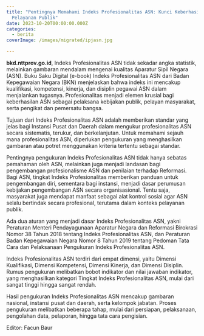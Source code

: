 ```yaml
---
title: "Pentingnya Memahami Indeks Profesionalitas ASN: Kunci Keberhasilan dalam
  Pelayanan Publik"
date: 2023-10-20T00:00:00.000Z
categories:
  - berita
coverImage: /images/migrated/ipjasn.jpg

---
```


**bkd.nttprov.go.id**, Indeks Profesionalitas ASN tidak sekadar angka statistik, melainkan gambaran mendalam mengenai kualitas Aparatur Sipil Negara (ASN). Buku Saku Digital (e-book) Indeks Profesionalitas ASN dari Badan Kepegawaian Negara (BKN) menjelaskan bahwa indeks ini mencakup kualifikasi, kompetensi, kinerja, dan disiplin pegawai ASN dalam menjalankan tugasnya. Profesionalitas menjadi elemen krusial bagi keberhasilan ASN sebagai pelaksana kebijakan publik, pelayan masyarakat, serta pengikat dan pemersatu bangsa.

Tujuan dari Indeks Profesionalitas ASN adalah memberikan standar yang jelas bagi Instansi Pusat dan Daerah dalam mengukur profesionalitas ASN secara sistematis, terukur, dan berkelanjutan. Untuk memahami sejauh mana profesionalitas ASN, diperlukan pengukuran yang menghasilkan gambaran atau potret menggunakan kriteria tertentu sebagai standar.

Pentingnya pengukuran Indeks Profesionalitas ASN tidak hanya sebatas pemahaman oleh ASN, melainkan juga menjadi landasan bagi pengembangan profesionalisme ASN dan penilaian terhadap Reformasi. Bagi ASN, tingkat Indeks Profesionalitas memberikan panduan untuk pengembangan diri, sementara bagi instansi, menjadi dasar perumusan kebijakan pengembangan ASN secara organisasional. Tentu saja, masyarakat juga mendapat manfaat sebagai alat kontrol sosial agar ASN selalu bertindak secara profesional, terutama dalam konteks pelayanan publik.

Ada dua aturan yang menjadi dasar Indeks Profesionalitas ASN, yakni Peraturan Menteri Pendayagunaan Aparatur Negara dan Reformasi Birokrasi Nomor 38 Tahun 2018 tentang Indeks Profesionalitas ASN, dan Peraturan Badan Kepegawaian Negara Nomor 8 Tahun 2019 tentang Pedoman Tata Cara dan Pelaksanaan Pengukuran Indeks Profesionalitas ASN.

Indeks Profesionalitas ASN terdiri dari empat dimensi, yaitu Dimensi Kualifikasi, Dimensi Kompetensi, Dimensi Kinerja, dan Dimensi Disiplin. Rumus pengukuran melibatkan bobot indikator dan nilai jawaban indikator, yang menghasilkan kategori Tingkat Indeks Profesionalitas ASN, mulai dari sangat tinggi hingga sangat rendah.

Hasil pengukuran Indeks Profesionalitas ASN mencakup gambaran nasional, instansi pusat dan daerah, serta kelompok jabatan. Proses pengukuran melibatkan beberapa tahap, mulai dari persiapan, pelaksanaan, pengolahan data, pelaporan, hingga tata cara pengisian.

Editor: Facun Baur
